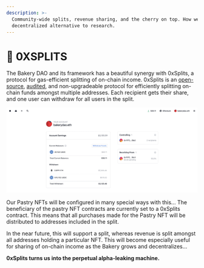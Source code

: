 ```yaml
---
description: >-
  Community-wide splits, revenue sharing, and the cherry on top. How we offer a
  decentralized alternative to research.
---
```


# 🔄 0XSPLITS

The Bakery DAO and its framework has a beautiful synergy with 0xSplits, a protocol for gas-efficient splitting of on-chain income. 0xSplits is an [open-source](https://etherscan.io/address/0x2ed6c4b5da6378c7897ac67ba9e43102feb694ee#code), [audited](https://github.com/0xSplits/splits-contracts/blob/main/audit/0xSplits\_A-1.pdf), and non-upgradeable protocol for efficiently splitting on-chain funds amongst multiple addresses. Each recipient gets their share, and one user can withdraw for all users in the split.

![0xSplits Homepage](../../.gitbook/assets/916D2DA4-AC81-4525-897A-3EC38BA3CC05.jpeg)

Our Pastry NFTs will be configured in many special ways with this... The beneficiary of the pastry NFT contracts are currently set to a 0xSplits contract. This means that all purchases made for the Pastry NFT will be distributed to addresses included in the split.

In the near future, this will support a split, whereas revenue is split amongst all addresses holding a particular NFT. This will become especially useful for sharing of on-chain income as the Bakery grows and decentralizes...

**0xSplits turns us into the perpetual alpha-leaking machine.**
